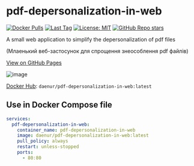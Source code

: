 # pdf-depersonalization-in-web

[![Docker Pulls](https://img.shields.io/docker/pulls/daenur/pdf-depersonalization-in-web)](https://hub.docker.com/r/daenur/pdf-depersonalization-in-web)
[![Last Tag](https://img.shields.io/github/v/tag/riv-gh/pdf-depersonalization-in-web)](https://github.com/riv-gh/pdf-depersonalization-in-web/tags)
[![License: MIT](https://img.shields.io/badge/License-MIT-blue.svg)](https://opensource.org/licenses/MIT)
[![GitHub Repo stars](https://img.shields.io/github/stars/riv-gh/pdf-depersonalization-in-web?style=social)](https://github.com/riv-gh/pdf-depersonalization-in-web)

A small web application to simplify the depersonalization of pdf files

(Млаенький веб-застосунок для спрощення знеособлення pdf файлів)

[View on GitHub Pages](https://riv-gh.github.io/pdf-depersonalization-in-web/)

![image](https://github.com/user-attachments/assets/50e14c0f-45e5-4369-bedb-897898bf62f8)



[Docker Hub](https://hub.docker.com/r/daenur/pdf-depersonalization-in-web): `daenur/pdf-depersonalization-in-web:latest`

## Use in Docker Compose file

```yml
services:
  pdf-depersonalization-in-web:
    container_name: pdf-depersonalization-in-web
    image: daenur/pdf-depersonalization-in-web:latest
    pull_policy: always
    restart: unless-stopped
    ports:
      - 80:80
```
